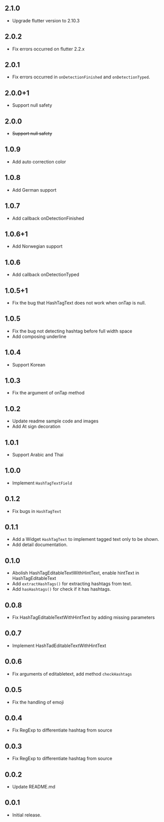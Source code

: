 ## 2.1.0
* Upgrade flutter version to 2.10.3

## 2.0.2
* Fix errors occurred on flutter 2.2.x

## 2.0.1
* Fix errors occurred in `onDetectionFinished` and `onDetectionTyped`.

## 2.0.0+1
* Support null safety

## 2.0.0
* ~~Support null safety~~

## 1.0.9
* Add auto correction color

## 1.0.8
* Add German support

## 1.0.7
* Add callback onDetectionFinished

## 1.0.6+1
* Add Norwegian support

## 1.0.6
* Add callback onDetectionTyped

## 1.0.5+1
* Fix the bug that HashTagText does not work when onTap is null.

## 1.0.5
* Fix the bug not detecting hashtag before full width space
* Add composing underline

## 1.0.4
* Support Korean


## 1.0.3
* Fix the argument of onTap method

## 1.0.2
* Update readme sample code and images
* Add At sign decoration

## 1.0.1

* Support Arabic and Thai

## 1.0.0

* Implement `HashTagTextField`

## 0.1.2

* Fix bugs in `HashTagText`

## 0.1.1

* Add a Widget `HashTagText` to implement tagged text only to be shown.
* Add detail documentation. 

## 0.1.0

* Abolish HashTagEditableTextWithHintText, enable hintText in HashTagEditableText
* Add `extractHashTags()` for extracting hashtags from text.
* Add `hasHashtags()` for check if it has hashtags.

## 0.0.8

* Fix HashTagEditableTextWithHintText by adding missing parameters

## 0.0.7

* Implement HashTadEditableTextWithHintText

## 0.0.6

* Fix arguments of editabletext, add method `checkHashtags`

## 0.0.5

* Fix the handling of emoji

## 0.0.4

* Fix RegExp to differentiate hashtag from source

## 0.0.3

* Fix RegExp to differentiate hashtag from source

## 0.0.2

* Update README.md

## 0.0.1

* Initial release.
